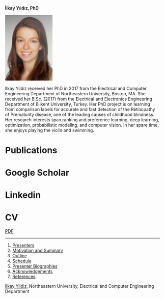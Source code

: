 
**İlkay Yıldız, PhD** 

<img src="ilkayyildiz.jpg" width="154"/>

Ilkay Yildiz received her PhD in 2017 from the Electrical and Computer Engineering Department of Northeastern University, Boston, MA. She received her B.Sc. (2017) from the Electrical and Electronics Engineering Department of Bilkent University, Turkey. Her PhD project is on learning from comparison labels for accurate and fast detection of the Retinopathy of Prematurity disease, one of the leading causes of childhood blindness. Her research interests span ranking and preference learning, deep learning, optimization, probabilistic modeling, and computer vision. In her spare time, she enjoys playing the violin and swimming.

# Publications

# Google Scholar

# Linkedin

# CV
<a href="Yildiz_CV_after_PhD.pdf">PDF</a>


-----


 1. [Presenters](#presenters)
 2. [Motivation and Summary](#motivation-and-summary)
 3. [Outline](#outline)
 4. [Schedule](#schedule)
 5. [Presenter Biographies](#presenter-biographies)
 6. [Acknowledgements](#acknowledgements)
 7. [References](#references)

[Ilkay Yildiz](https://www.linkedin.com/in/ilkay-y%C4%B1ld%C4%B1z/), Northeastern University, Electrical and Computer Engineering Department






